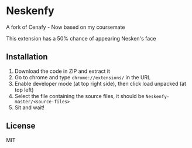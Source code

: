 # Neskenfy

A fork of Cenafy - Now based on my coursemate

This extension has a 50% chance of appearing Nesken's face 

## Installation
1. Download the code in ZIP and extract it
3. Go to chrome and type `chrome://extensions/` in the URL
4. Enable developer mode (at top right side), then click load unpacked (at top left)
5. Select the file containing the source files, it should be `Neskenfy-master/<source-files>`
6. Sit and wait!

## License 
MIT
